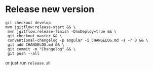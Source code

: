 # Release new version
```
git checkout develop
mvn jgitflow:release-start && \
 mvn jgitflow:release-finish -DnoDeploy=true && \
 git checkout master && \
 conventional-changelog -p angular -i CHANGELOG.md -s -r 0 && \
 git add CHANGELOG.md && \
 git commit -m "Changelog" && \
 git push --all
```

or just run `release.sh`
